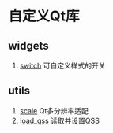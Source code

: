 # 自定义Qt库

## widgets
1. [switch](./src/widgets/switch/switch.md)
可自定义样式的开关


## utils
1. [scale](./src/utils/scale/scale.md)
Qt多分辨率适配
2. [load_qss](./src/utils/load_qss/load_qss.md)
读取并设置QSS
